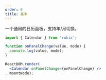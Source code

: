 ```yaml
---
order: 0
title: 基本
---
```


一个通用的日历面板，支持年/月切换。

````jsx
import { Calendar } from 'rubix';

function onPanelChange(value, mode) {
  console.log(value, mode);
}

ReactDOM.render(
  <Calendar onPanelChange={onPanelChange} />
, mountNode);
````
